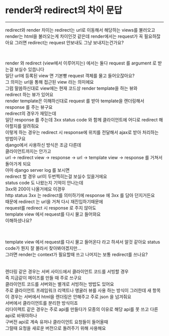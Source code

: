 # render와 redirect의 차이 문답  

----------------------------------------------------

redirect와 render 차이는 redirect는 url로 이동해서 해당하는 views를 불러오고 render는 html을 불러오는게 차이인것 같은데
render에서는 request가 꼭 필요하잖아요 그러면 redirect는 request 안보내도 그냥 보내지는건가요?

<br/> 


render 와 redirect (view에서 이루어지는) 에서는 둘다 request 를 argument 로 받는걸 보실수 있씁니다
<br/> 
일단 url에 등록된 view 면 기본빵 request 객체를 물고 들어오잖아요?
<br/> 
그 의미는 url을 통해 접근된 view 라는 의미에요
<br/> 
그럼 말씀하신대로 view에는 현재 코드상 render template을 하는 뷰와
<br/> 
redirect 하는 뷰가 있어요
<br/> 
render template은 이해하신대로 request 를 받아 template을 랜더링해서 response 를 주는 뷰구요
<br/> 
redirect의 경우가 재밌는데
<br/> 
일단 response 를 주는데 3xx status code 와 함께 클라이언트에 어디로 redirect 해야할지를 알려줘요
<br/> 
이렇게 하는 경우는 redirect 시 response에 위치를 전달해서 ajax로 받아 처리하는 방법이구요
<br/> 
django에서 사용하신 방식은 조금 다른데
<br/> 
클라이언트까지는 안가고
<br/> 
url -> redirect view -> response -> url -> template view -> response 를 거쳐서 돌아가게 되요
<br/> 
아마 django server log 를 보시면
<br/> 
redirect 할 경우 url이 두번찍히는걸 보실수 있을거에요
<br/> 
status code 도 나왔는지 기억이 안나는데
<br/> 
3xx와 200이 나올거에요 이경우
<br/> 
http status 3xx 는 redirect를 의미하기에 response 에 3xx 를 담아 던지거든요
<br/> 
때문에 redirect 는 url을 거쳐 다시 재진입하기때문에
<br/> 
request를 redirect 시 response 로 주지 않아도
<br/> 
template view 에서 request를 다시 물고 들어와요
<br/> 
이해하셨나요?

<br/> 
<br/> 
template view 에서 request를 다시 물고 들어온다 라고 하셔서 알것 같아요 status code가 뭔지 잘 몰라서 찾아봐야겠지만...
<br/> 
그러면 render는 context가 필요할때 쓰고 나머지는 보통 redirect를 쓰나요?

<br/> 
<br/> 
<br/> 
렌더링 같은 경우는 서버 사이드에서 클라이언트 코드를 서빙할 경우
<br/> 
즉 지금같이 메이즈를 만들 때 주로 쓰구요
<br/> 
클라이언트 코드를 서버와는 별개로 서빙하는 방밥도 있어요
<br/> 
주로 클라이언트 프레임워크 리액트나 앵귤러 뷰를 사용 하는 방식이 그러한데
새 항목
<br/> 
이 경우는 서버에서 html을 렌더링은 안해주고 주로 json 을 넘겨줘요
<br/> 
서버에서 클라이언트를 분리한 방식이죠
<br/> 
리다이렉트 같은 경우는 주로 api를 만들다가 모종의 이유로 해당 api를 못 쓰고 다른 api로 바꿔야하나
<br/> 
구버전 api로 계속 유저나 클라이언트 요청들이 들어올때
<br/> 
그럴때 요청을 새로운 버전으로 돌려주기 위해 사용해요